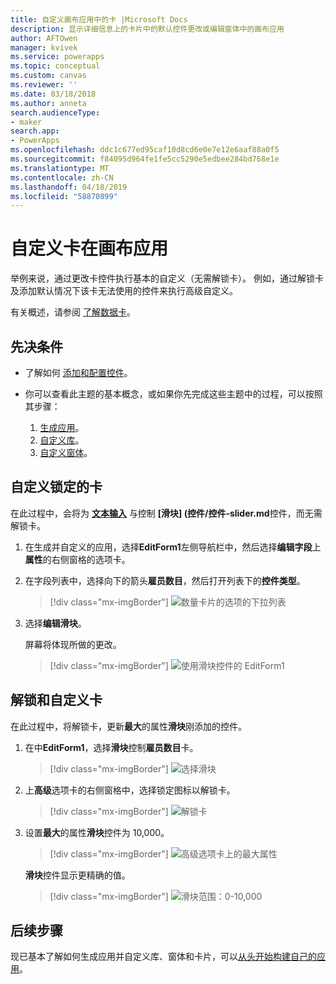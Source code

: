 ```yaml
---
title: 自定义画布应用中的卡 |Microsoft Docs
description: 显示详细信息上的卡片中的默认控件更改或编辑窗体中的画布应用
author: AFTOwen
manager: kvivek
ms.service: powerapps
ms.topic: conceptual
ms.custom: canvas
ms.reviewer: ''
ms.date: 03/18/2018
ms.author: anneta
search.audienceType:
- maker
search.app:
- PowerApps
ms.openlocfilehash: ddc1c677ed95caf10d8cd6e0e7e12e6aaf88a0f5
ms.sourcegitcommit: f84095d964fe1fe5cc5290e5edbee284bd768e1e
ms.translationtype: MT
ms.contentlocale: zh-CN
ms.lasthandoff: 04/18/2019
ms.locfileid: "58870899"
---
```

# <a name="customize-a-card-in-a-canvas-app"></a>自定义卡在画布应用

举例来说，通过更改卡控件执行基本的自定义（无需解锁卡）。 例如，通过解锁卡及添加默认情况下该卡无法使用的控件来执行高级自定义。

有关概述，请参阅 [了解数据卡](working-with-cards.md)。

## <a name="prerequisites"></a>先决条件

- 了解如何 [添加和配置控件](add-configure-controls.md)。
- 你可以查看此主题的基本概念，或如果你先完成这些主题中的过程，可以按照其步骤：

    1. [生成应用](data-platform-create-app.md)。
    1. [自定义库](customize-layout-sharepoint.md)。
    1. [自定义窗体](customize-forms-sharepoint.md)。

## <a name="customize-a-locked-card"></a>自定义锁定的卡

在此过程中，会将为 **[文本输入](controls/control-text-input.md)** 与控制 **[滑块] (控件/控件-slider.md**控件，而无需解锁卡。

1. 在生成并自定义的应用，选择**EditForm1**左侧导航栏中，然后选择**编辑字段**上**属性**的右侧窗格的选项卡。

1. 在字段列表中，选择向下的箭头**雇员数目**，然后打开列表下的**控件类型**。

    > [!div class="mx-imgBorder"]
    > ![数量卡片的选项的下拉列表](./media/customize-card/card-selector.png)

1. 选择**编辑滑块**。

    屏幕将体现所做的更改。

    > [!div class="mx-imgBorder"]
    > ![使用滑块控件的 EditForm1](./media/customize-card/add-slider.png)

## <a name="unlock-and-customize-a-card"></a>解锁和自定义卡

在此过程中，将解锁卡，更新**最大**的属性**滑块**刚添加的控件。

1. 在中**EditForm1**，选择**滑块**控制**雇员数目**卡。

    > [!div class="mx-imgBorder"]
    > ![选择滑块](./media/customize-card/select-slider.png)

1. 上**高级**选项卡的右侧窗格中，选择锁定图标以解锁卡。

    > [!div class="mx-imgBorder"]
    > ![解锁卡](./media/customize-card/lock-icon.png)

1. 设置**最大**的属性**滑块**控件为 10,000。

    > [!div class="mx-imgBorder"]
    > ![高级选项卡上的最大属性](./media/customize-card/max-property.png)

    **滑块**控件显示更精确的值。

    > [!div class="mx-imgBorder"]
    > ![滑块范围：0-10,000](./media/customize-card/final-slider.png)

## <a name="next-steps"></a>后续步骤

现已基本了解如何生成应用并自定义库、窗体和卡片，可以[从头开始构建自己的应用](data-platform-create-app-scratch.md)。